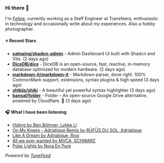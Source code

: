 ### Hi there 👋

I'm [Felipe](https://felipevm.com), currently working as a Staff Engineer at Transfeera, enthusiastic in technology and occasionally write about my experiences. Also a hobby photographer.

#### ⭐ Recent Stars
- **[satnaing/shadcn-admin](https://github.com/satnaing/shadcn-admin)** - Admin Dashboard UI built with Shadcn and Vite. (2 days ago)
- **[DiceDB/dice](https://github.com/DiceDB/dice)** - DiceDB is an open-source, fast, reactive, in-memory database optimized for modern hardware. (2 days ago)
- **[markdown-it/markdown-it](https://github.com/markdown-it/markdown-it)** - Markdown parser, done right. 100% CommonMark support, extensions, syntax plugins &amp; high speed (3 days ago)
- **[shikijs/shiki](https://github.com/shikijs/shiki)** - A beautiful yet powerful syntax highlighter (3 days ago)
- **[bansal/folder](https://github.com/bansal/folder)** - Folder – An open-source Google Drive alternative, powered by Cloudflare. 🚀 (3 days ago)

#### 🎧 What I have been listening
- [Hiding by Ben Böhmer, Lykke Li](https://open.spotify.com/track/3kFnwZHnMMNeO2YpOZyZVw)
- [On My Knees - Adriatique Remix by RÜFÜS DU SOL, Adriatique](https://open.spotify.com/track/7MbfrPIsgFDVJifA7p7Evk)
- [Like A Dream by Adriatique, Rivo](https://open.spotify.com/track/5BfmbGA0K89froxm1kNBF1)
- [All we ever wanted by MVCA, SCHWARZ](https://open.spotify.com/track/33SyBnfjyUS9c8lvz6YOp8)
- [Polar Lights by Nora En Pure](https://open.spotify.com/track/485Th9A00AaXGv6CJUEtfi)

_Powered by [TuneFeed](https://tunefeed.app?ref=github.com)_
